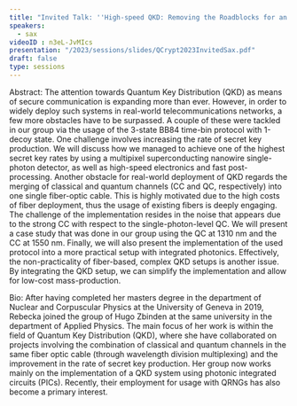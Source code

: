 ```yaml
---
title: "Invited Talk: ''High-speed QKD: Removing the Roadblocks for an Integration and Utilization in Real-World Networks''"
speakers:
  - sax
videoID : n3eL-JvMIcs
presentation: "/2023/sessions/slides/QCrypt2023InvitedSax.pdf"
draft: false
type: sessions
---
```

Abstract: The attention towards Quantum Key Distribution (QKD) as means of secure communication is expanding more than ever. However, in order to widely deploy such systems in real-world telecommunications networks, a few more obstacles have to be surpassed. A couple of these were tackled in our group via the usage of the 3-state BB84 time-bin protocol with 1-decoy state. One challenge involves increasing the rate of secret key production. We will discuss how we managed to achieve one of the highest secret key rates by using a multipixel superconducting nanowire single-photon detector, as well as high-speed electronics and fast post-processing. Another obstacle for real-world deployment of QKD regards the merging of classical and quantum channels (CC and QC, respectively) into one single fiber-optic cable. This is highly motivated due to the high costs of fiber deployment, thus the usage of existing fibers is deeply engaging. The challenge of the implementation resides in the noise that appears due to the strong CC with respect to the single-photon-level QC. We will present a case study that was done in our group using the QC at 1310 nm and the CC at 1550 nm. Finally, we will also present the implementation of the used protocol into a more practical setup with integrated photonics. Effectively, the non-practicality of fiber-based, complex QKD setups is another issue. By integrating the QKD setup, we can simplify the implementation and allow for low-cost mass-production.

Bio: After having completed her masters degree in the department of Nuclear and Corpuscular Physics at the University of Geneva in 2019, Rebecka joined the group of Hugo Zbinden at the same university in the department of Applied Physics. The main focus of her work is within the field of Quantum Key Distribution (QKD), where she have collaborated on projects involving the combination of classical and quantum channels in the same fiber optic cable (through wavelength division multiplexing) and the improvement in the rate of secret key production. Her group now works mainly on the implementation of a QKD system using photonic integrated circuits (PICs). Recently, their employment for usage with QRNGs has also become a primary interest.

<!-- fields to use above: -->
<!-- videoId: "Vfl9pPh6ipI" -->
<!-- presentation: "/slides/invited-MargaridaPereira.pdf" -->
